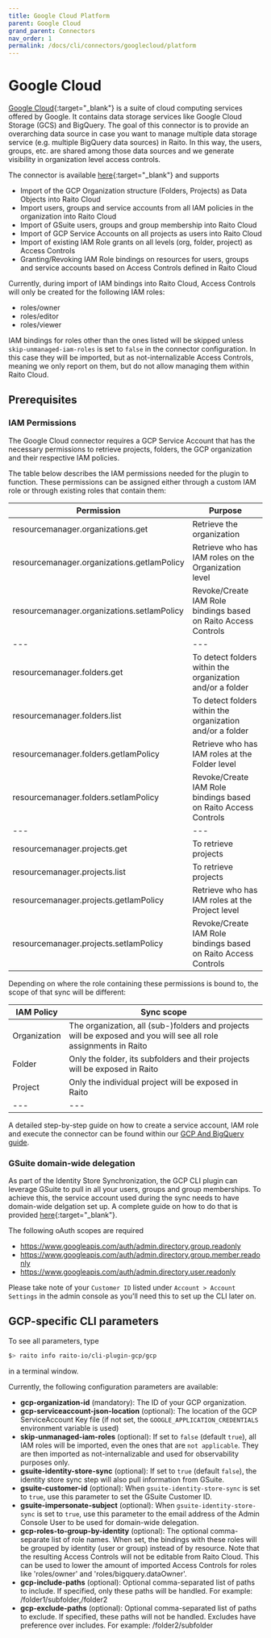 ```yaml
---
title: Google Cloud Platform
parent: Google Cloud
grand_parent: Connectors
nav_order: 1
permalink: /docs/cli/connectors/googlecloud/platform
---
```


# Google Cloud

[Google Cloud](https://cloud.google.com){:target="_blank"} is a suite of cloud computing services offered by Google. It contains data storage services like Google Cloud Storage (GCS) and BigQuery. The goal of this connector is to provide an overarching data source in case you want to manage multiple data storage service (e.g. multiple BigQuery data sources) in Raito. In this way, the users, groups, etc. are shared among those data sources and we generate visibility in organization level access controls.

The connector is available [here](https://github.com/raito-io/cli-plugin-gcp){:target="_blank"} and supports
* Import of the GCP Organization structure (Folders, Projects) as Data Objects into Raito Cloud
* Import users, groups and service accounts from all IAM policies in the organization into Raito Cloud
* Import of GSuite users, groups and group membership into Raito Cloud
* Import of GCP Service Accounts on all projects as users into Raito Cloud
* Import of existing IAM Role grants on all levels (org, folder, project) as Access Controls  
* Granting/Revoking IAM Role bindings on resources for users, groups and service accounts based on Access Controls defined in Raito Cloud

Currently, during import of IAM bindings into Raito Cloud, Access Controls will only be created for the following IAM roles:
* roles/owner
* roles/editor
* roles/viewer

IAM bindings for roles other than the ones listed will be skipped unless `skip-unmanaged-iam-roles` is set to `false` in the connector configuration. In this case they will be imported, but as not-internalizable Access Controls, meaning we only report on them, but do not allow managing them within Raito Cloud.

## Prerequisites
### IAM Permissions
The Google Cloud connector requires a GCP Service Account that has the necessary permissions to retrieve projects, folders, the GCP organization and their respective IAM policies.

The table below describes the IAM permissions needed for the plugin to function. These permissions can be assigned either through a custom IAM role or through existing roles that contain them:

| Permission  | Purpose  |
|---|---|
| resourcemanager.organizations.get | Retrieve the organization |
| resourcemanager.organizations.getIamPolicy | Retrieve who has IAM roles on the Organization level |
| resourcemanager.organizations.setIamPolicy | Revoke/Create IAM Role bindings based on Raito Access Controls |
|---|---|
| resourcemanager.folders.get | To detect folders within the organization and/or a folder |
| resourcemanager.folders.list | To detect folders within the organization and/or a folder |
| resourcemanager.folders.getIamPolicy | Retrieve who has IAM roles at the Folder level |
| resourcemanager.folders.setIamPolicy | Revoke/Create IAM Role bindings based on Raito Access Controls |
|---|---|
| resourcemanager.projects.get| To retrieve projects |
| resourcemanager.projects.list | To retrieve projects |
| resourcemanager.projects.getIamPolicy | Retrieve who has IAM roles at the Project level |
| resourcemanager.projects.setIamPolicy | Revoke/Create IAM Role bindings based on Raito Access Controls |

Depending on where the role containing these permissions is bound to, the scope of that sync will be different:

| IAM Policy | Sync scope |
|---|---|
| Organization | The organization, all (sub-)folders and projects will be exposed and you will see all role assignments in Raito |
| Folder | Only the folder, its subfolders and their projects will be exposed in Raito |
| Project | Only the individual project will be exposed in Raito |
|---|---|

A detailed step-by-step guide on how to create a service account, IAM role and execute the connector can be found within our [GCP And BigQuery guide](/docs/guide/bigquery).

### GSuite domain-wide delegation
As part of the Identity Store Synchronization, the GCP CLI plugin can leverage GSuite to pull in all your users, groups and group memberships. To achieve this, the service account used during the sync needs to have domain-wide delgation set up. A complete guide on how to do that is provided [here](https://apps.google.com/supportwidget/articlehome?hl=en&article_url=https%3A%2F%2Fsupport.google.com%2Fa%2Fanswer%2F162106%3Fhl%3Den&assistant_id=generic-unu&product_context=162106&product_name=UnuFlow&trigger_context=a){:target="_blank"}.

The following oAuth scopes are required
* https://www.googleapis.com/auth/admin.directory.group.readonly
* https://www.googleapis.com/auth/admin.directory.group.member.readonly
* https://www.googleapis.com/auth/admin.directory.user.readonly

Please take note of your `Customer ID` listed under `Account > Account Settings` in the admin console as you'll need this to set up the CLI later on.

## GCP-specific CLI parameters

To see all parameters, type 
```bash
$> raito info raito-io/cli-plugin-gcp/gcp
```
in a terminal window.

Currently, the following configuration parameters are available:
* **gcp-organization-id** (mandatory): The ID of your GCP organization.
* **gcp-serviceaccount-json-location** (optional): The location of the GCP ServiceAccount Key file (if not set, the `GOOGLE_APPLICATION_CREDENTIALS` environment variable is used)
* **skip-unmanaged-iam-roles** (optional): If set to `false` (default `true`), all IAM roles will be imported, even the ones that are `not applicable`. They are then imported as not-internalizable and used for observability purposes only. 
* **gsuite-identity-store-sync** (optional): If set to `true` (default `false`), the identity store sync step will also pull information from GSuite.
* **gsuite-customer-id** (optional): When `gsuite-identity-store-sync` is set to `true`, use this parameter to set the GSuite Customer ID.
* **gsuite-impersonate-subject** (optional): When `gsuite-identity-store-sync` is set to `true`, use this parameter to the email address of the Admin Console User to be used for domain-wide delegation.
* **gcp-roles-to-group-by-identity** (optional): The optional comma-separate list of role names. When set, the bindings with these roles will be grouped by identity (user or group) instead of by resource. Note that the resulting Access Controls will not be editable from Raito Cloud. This can be used to lower the amount of imported Access Controls for roles like 'roles/owner' and 'roles/bigquery.dataOwner'.
* **gcp-include-paths** (optional): Optional comma-separated list of paths to include. If specified, only these paths will be handled. For example: /folder1/subfolder,/folder2
* **gcp-exclude-paths** (optional): Optional comma-separated list of paths to exclude. If specified, these paths will not be handled. Excludes have preference over includes. For example: /folder2/subfolder
